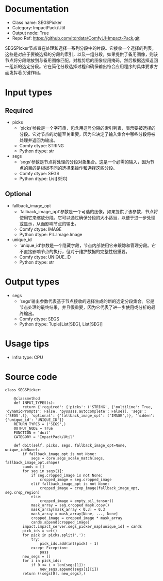 # Documentation
- Class name: SEGSPicker
- Category: ImpactPack/Util
- Output node: True
- Repo Ref: https://github.com/ltdrdata/ComfyUI-Impact-Pack.git

SEGSPicker节点旨在处理和选择一系列分段中的片段。它接收一个选择的列表，这些是对应于要被选择的分段的索引，以及一组分段。如果提供了备用图像，则该节点将分段缩放到与备用图像匹配，对裁剪后的图像应用掩码，然后根据选择返回一组新的选定分段。它在简化分段选择过程和确保输出符合应用程序的具体要求方面发挥着关键作用。

# Input types
## Required
- picks
    - ‘picks’参数是一个字符串，包含用逗号分隔的索引列表，表示要被选择的分段。它对节点的功能至关重要，因为它决定了输入集合中哪些分段将被处理并返回为输出。
    - Comfy dtype: STRING
    - Python dtype: str
- segs
    - ‘segs’参数是节点将处理的分段对象集合。这是一个必需的输入，因为节点的目的是根据不同的选择来操作和选择这些分段。
    - Comfy dtype: SEGS
    - Python dtype: List[SEG]
## Optional
- fallback_image_opt
    - ‘fallback_image_opt’参数是一个可选的图像，如果提供了该参数，节点将使用它来缩放分段。它可以通过确保分段的大小适当，以便于进一步处理或显示，从而影响节点的输出。
    - Comfy dtype: IMAGE
    - Python dtype: PIL.Image.Image
- unique_id
    - ‘unique_id’参数是一个隐藏字段，节点内部使用它来跟踪和管理分段。它不直接影响节点的执行，但对于维护数据的完整性很重要。
    - Comfy dtype: UNIQUE_ID
    - Python dtype: str

# Output types
- segs
    - ‘segs’输出参数代表基于节点接收的选择生成的新的选定分段集合。它是节点处理的最终结果，并且很重要，因为它代表了进一步使用或分析的最终输出。
    - Comfy dtype: SEGS
    - Python dtype: Tuple[List[SEG], List[SEG]]

# Usage tips
- Infra type: CPU

# Source code
```
class SEGSPicker:

    @classmethod
    def INPUT_TYPES(s):
        return {'required': {'picks': ('STRING', {'multiline': True, 'dynamicPrompts': False, 'pysssss.autocomplete': False}), 'segs': ('SEGS',)}, 'optional': {'fallback_image_opt': ('IMAGE',)}, 'hidden': {'unique_id': 'UNIQUE_ID'}}
    RETURN_TYPES = ('SEGS',)
    OUTPUT_NODE = True
    FUNCTION = 'doit'
    CATEGORY = 'ImpactPack/Util'

    def doit(self, picks, segs, fallback_image_opt=None, unique_id=None):
        if fallback_image_opt is not None:
            segs = core.segs_scale_match(segs, fallback_image_opt.shape)
        cands = []
        for seg in segs[1]:
            if seg.cropped_image is not None:
                cropped_image = seg.cropped_image
            elif fallback_image_opt is not None:
                cropped_image = crop_image(fallback_image_opt, seg.crop_region)
            else:
                cropped_image = empty_pil_tensor()
            mask_array = seg.cropped_mask.copy()
            mask_array[mask_array < 0.3] = 0.3
            mask_array = mask_array[None, ..., None]
            cropped_image = cropped_image * mask_array
            cands.append(cropped_image)
        impact.impact_server.segs_picker_map[unique_id] = cands
        pick_ids = set()
        for pick in picks.split(','):
            try:
                pick_ids.add(int(pick) - 1)
            except Exception:
                pass
        new_segs = []
        for i in pick_ids:
            if 0 <= i < len(segs[1]):
                new_segs.append(segs[1][i])
        return ((segs[0], new_segs),)
```